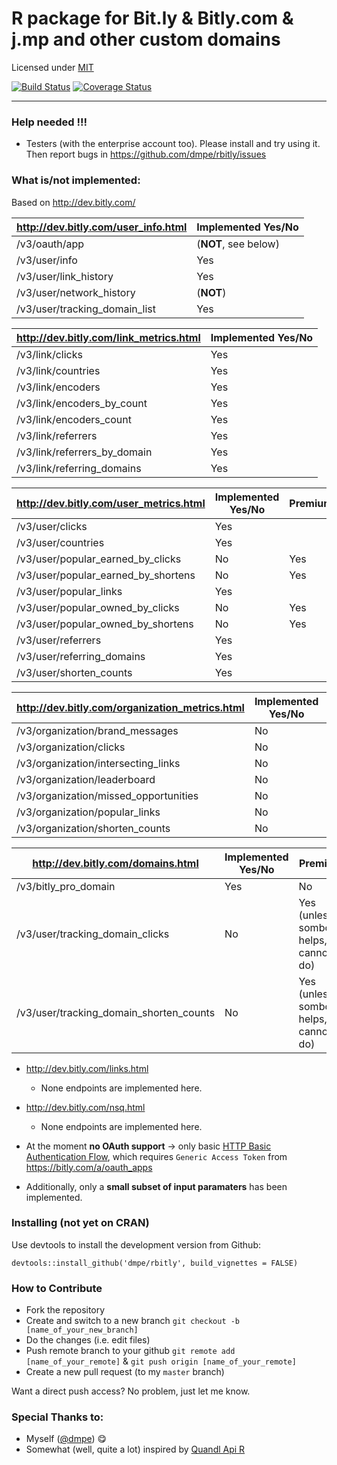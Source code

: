 R package for Bit.ly & Bitly.com & j.mp and other custom domains
============
Licensed under [MIT](http://en.wikipedia.org/wiki/MIT_License)

[![Build Status](https://travis-ci.org/dmpe/rbitly.svg?branch=master)](https://travis-ci.org/dmpe/rbitly)
[![Coverage Status](https://coveralls.io/repos/dmpe/rbitly/badge.svg)](https://coveralls.io/r/dmpe/rbitly)

----------------

### Help needed !!!

- Testers (with the enterprise account too). Please install and try using it. Then report bugs in <https://github.com/dmpe/rbitly/issues>

### What is/not implemented:

Based on <http://dev.bitly.com/>

<http://dev.bitly.com/user_info.html>  | Implemented Yes/No
------------- | -------------
/v3/oauth/app  | (**NOT**, see below)
/v3/user/info  | Yes
/v3/user/link_history | Yes
/v3/user/network_history  | (**NOT**)
/v3/user/tracking_domain_list  | Yes

<http://dev.bitly.com/link_metrics.html>  | Implemented Yes/No
------------- | -------------
/v3/link/clicks  | Yes
/v3/link/countries  | Yes
/v3/link/encoders  | Yes
/v3/link/encoders_by_count  | Yes
/v3/link/encoders_count  | Yes
/v3/link/referrers  | Yes
/v3/link/referrers_by_domain  | Yes
/v3/link/referring_domains  | Yes


<http://dev.bitly.com/user_metrics.html> | Implemented Yes/No | Premium
------------- | ------------- | -------------
/v3/user/clicks  | Yes 
/v3/user/countries  | Yes 
/v3/user/popular_earned_by_clicks  | No  | Yes
/v3/user/popular_earned_by_shortens  | No  | Yes
/v3/user/popular_links  | Yes
/v3/user/popular_owned_by_clicks  | No  | Yes
/v3/user/popular_owned_by_shortens | No  | Yes
/v3/user/referrers  | Yes
/v3/user/referring_domains | Yes
/v3/user/shorten_counts | Yes


<http://dev.bitly.com/organization_metrics.html> | Implemented Yes/No | Premium
------------- | ------------- | -------------
/v3/organization/brand_messages  | No | Yes
/v3/organization/clicks  | No | Yes
/v3/organization/intersecting_links | No  | Yes
/v3/organization/leaderboard  | No  | Yes
/v3/organization/missed_opportunities | No  | Yes
/v3/organization/popular_links | No  | Yes
/v3/organization/shorten_counts | No  | Yes


<http://dev.bitly.com/domains.html> | Implemented Yes/No | Premium
------------- | ------------- | -------------
/v3/bitly_pro_domain  | Yes| No
/v3/user/tracking_domain_clicks  | No | Yes (unless sombody helps, cannot do)
/v3/user/tracking_domain_shorten_counts  | No | Yes (unless sombody helps, cannot do)

- <http://dev.bitly.com/links.html>
    + None endpoints are implemented here. 
- <http://dev.bitly.com/nsq.html>  
    + None endpoints are implemented here. 
    
- At the moment **no OAuth support** -> only basic [HTTP Basic Authentication Flow](http://dev.bitly.com/authentication.html#basicauth), which requires `Generic Access Token` from <https://bitly.com/a/oauth_apps>

- Additionally, only a **small subset of input paramaters** has been implemented. 

### Installing (not yet on CRAN)

Use devtools to install the development version from Github:

```
devtools::install_github('dmpe/rbitly', build_vignettes = FALSE)
```

### How to Contribute

- Fork the repository
- Create and switch to a new branch `git checkout -b [name_of_your_new_branch]`
- Do the changes (i.e. edit files)
- Push remote branch to your github `git remote add [name_of_your_remote]` & `git push origin [name_of_your_remote]`
- Create a new pull request (to my `master` branch)

Want a direct push access? No problem, just let me know.

### Special Thanks to:

- Myself ([@dmpe](https://www.github.com/dmpe)) :yum:
- Somewhat (well, quite a lot) inspired by [Quandl Api R](https://github.com/quandl/R-package/)








